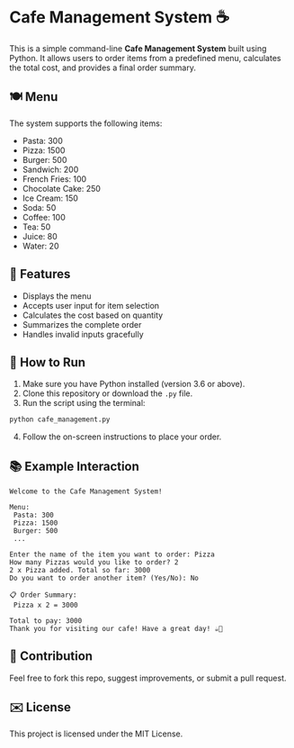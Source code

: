 # Cafe Management System ☕️

This is a simple command-line **Cafe Management System** built using Python. It allows users to order items from a predefined menu, calculates the total cost, and provides a final order summary.

## 🍽️ Menu
The system supports the following items:

- Pasta: 300
- Pizza: 1500
- Burger: 500
- Sandwich: 200
- French Fries: 100
- Chocolate Cake: 250
- Ice Cream: 150
- Soda: 50
- Coffee: 100
- Tea: 50
- Juice: 80
- Water: 20

## 📅 Features
- Displays the menu
- Accepts user input for item selection
- Calculates the cost based on quantity
- Summarizes the complete order
- Handles invalid inputs gracefully

## 🚀 How to Run
1. Make sure you have Python installed (version 3.6 or above).
2. Clone this repository or download the `.py` file.
3. Run the script using the terminal:

```bash
python cafe_management.py
```

4. Follow the on-screen instructions to place your order.

## 📚 Example Interaction
```
Welcome to the Cafe Management System!

Menu:
 Pasta: 300
 Pizza: 1500
 Burger: 500
 ...

Enter the name of the item you want to order: Pizza
How many Pizzas would you like to order? 2
2 x Pizza added. Total so far: 3000
Do you want to order another item? (Yes/No): No

📋 Order Summary:
 Pizza x 2 = 3000

Total to pay: 3000
Thank you for visiting our cafe! Have a great day! ☕️🍰
```

## 🌟 Contribution
Feel free to fork this repo, suggest improvements, or submit a pull request.

## ✉️ License
This project is licensed under the MIT License.

